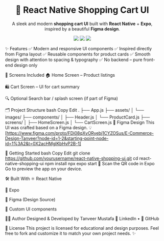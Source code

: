 <h1 align="center">🛒 React Native Shopping Cart UI</h1> <p align="center"> A sleek and modern <strong>shopping cart UI</strong> built with <strong>React Native</strong> + <strong>Expo</strong>, inspired by a beautiful <strong>Figma design</strong>. </p> <p align="center"> <img src="https://img.shields.io/badge/Platform-React%20Native-blue?style=for-the-badge" /> <img src="https://img.shields.io/badge/UI%20Only-Yes-success?style=for-the-badge" /> <img src="https://img.shields.io/badge/Powered%20By-Figma-orange?style=for-the-badge" /> </p>
✨ Features
✅ Modern and responsive UI components
✅ Inspired directly from Figma layout
✅ Reusable components for product cards
✅ Smooth design with attention to spacing & typography
✅ No backend – pure front-end design only

📱 Screens Included
🏠 Home Screen – Product listings

🛍️ Cart Screen – UI for cart summary

🔍 Optional Search bar / splash screen (if part of Figma)

🗂️ Project Structure
bash
Copy
Edit
.
├── App.js
├── assets/
│   └── images/
├── components/
│   ├── Header.js
│   └── ProductCard.js
├── screens/
│   ├── HomeScreen.js
│   └── CartScreen.js
🎨 Figma Design
This UI was crafted based on a Figma design.
💡 [https://www.figma.com/proto/FDi08qXvORyebj1CYZOSus/E-Commerce-Design-Tanveer?node-id=1-2&starting-point-node-id=1%3A2&t=0X2acHMglKbHvP2B-1]

🚀 Getting Started
bash
Copy
Edit
git clone https://github.com/yourusername/react-native-shopping-ui.git
cd react-native-shopping-ui
npm install
npx expo start
📲 Scan the QR code in Expo Go to preview the app on your device.

🛠️ Built With
⚛️ React Native

💨 Expo

🎨 Figma (Design Source)

💅 Custom UI components

👨‍💻 Author
Designed & Developed by Tanveer Mustafa
💼 LinkedIn • 🐙 GitHub

📄 License
This project is licensed for educational and design purposes.
Feel free to fork and customize it to match your own project needs. ✨
